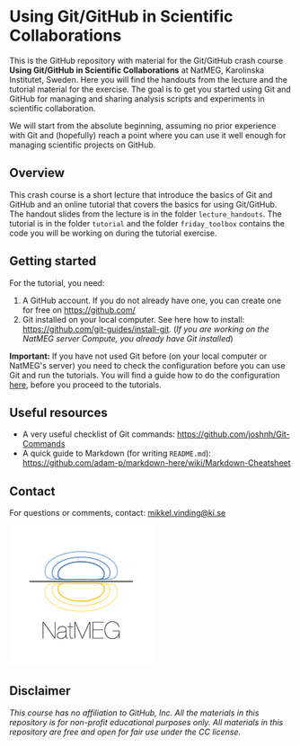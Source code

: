 ﻿# Using Git/GitHub in Scientific Collaborations

This is the GitHub repository with material for the Git/GitHub crash course **Using Git/GitHub in Scientific Collaborations** at NatMEG, Karolinska Institutet, Sweden. Here you will find the handouts from the lecture and the tutorial material for the exercise. The goal is to get you started using Git and GitHub for managing and sharing analysis scripts and experiments in scientific collaboration.

We will start from the absolute beginning, assuming no prior experience with Git and (hopefully) reach a point where you can use it well enough for managing scientific projects on GitHub.

## Overview
This crash course is a short lecture that introduce the basics of Git and GitHub and an online tutorial that covers the basics for using Git/GitHub. The handout slides from the lecture is in the folder `lecture_handouts`. The tutorial is in the folder `tutorial` and the folder `friday_toolbox` contains the code you will be working on during the tutorial exercise.

## Getting started

For the tutorial, you need:
1. A GitHub account. If you do not already have one, you can create one for free on https://github.com/
2. Git installed on your local computer. See here how to install: https://github.com/git-guides/install-git. (*If you are working on the NatMEG server Compute, you already have Git installed*)

**Important:**
If you have not used Git before (on your local computer or NatMEG's server) you need to check the configuration before you can use Git and run the tutorials. You will find a guide how to do the configuration [here](./tutorial/Setup_guide.md ), before you proceed to the tutorials.

## Useful resources
* A very useful checklist of Git commands: https://github.com/joshnh/Git-Commands 
* A quick guide to Markdown (for writing `README.md`): https://github.com/adam-p/markdown-here/wiki/Markdown-Cheatsheet

## Contact
For questions or comments, contact: [mikkel.vinding@ki.se](mailto:mikkel.vinding@ki.se)

<img src="/images/NatMEG_POS.png" style="zoom:25%;" />

## Disclaimer
*This course has no affiliation to GitHub, Inc. All the materials in this repository is for non-profit educational purposes only. All materials in this repository are free and open for fair use under the CC license.*